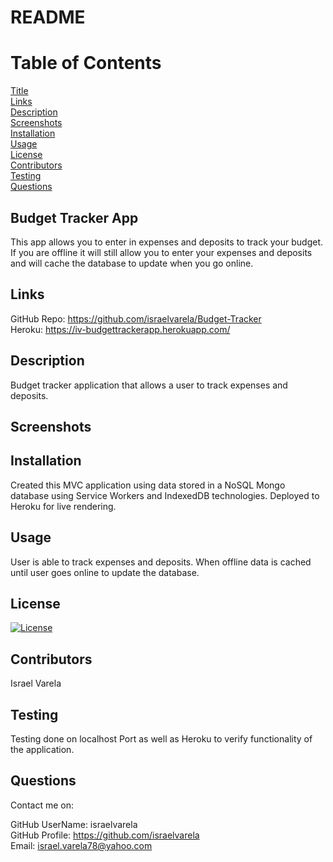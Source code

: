 # README

# Table of Contents
    
[Title](#Title)  
[Links](#Links)  
[Description](#Description)  
[Screenshots](#Screenshots)  
[Installation](#Installation)  
[Usage](#Usage)  
[License](#License)  
[Contributors](#Contributors)  
[Testing](#Testing)  
[Questions](#Questions)  

## Budget Tracker App
This app allows you to enter in expenses and deposits to track your budget. If you are offline it will still allow you to enter your expenses and deposits and will cache the database to update when you go online.

## Links
GitHub Repo: https://github.com/israelvarela/Budget-Tracker  
Heroku: https://iv-budgettrackerapp.herokuapp.com/

## Description 
Budget tracker application that allows a user to track expenses and deposits. 

## Screenshots

## Installation
Created this MVC application using data stored in a NoSQL Mongo database using Service Workers and IndexedDB technologies.  Deployed to Heroku for live rendering.
  
## Usage
User is able to track expenses and deposits. When offline data is cached until user goes online to update the database.
  

## License

  [![License](https://img.shields.io/badge/License-Apache%202.0-blue.svg)](https://opensource.org/licenses/Apache-2.0)

## Contributors

  Israel Varela

## Testing
Testing done on localhost Port as well as Heroku to verify functionality of the application.

## Questions

  Contact me on: 

  GitHub UserName: israelvarela  
  GitHub Profile: https://github.com/israelvarela  
  Email: israel.varela78@yahoo.com  